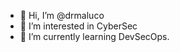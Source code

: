 - 👋 Hi, I’m @drmaluco
- 👀 I’m interested in CyberSec
- 🌱 I’m currently learning DevSecOps.


<!---
drmaluco/drmaluco is a ✨ special ✨ repository because its `README.md` (this file) appears on your GitHub profile.
You can click the Preview link to take a look at your changes.
--->
